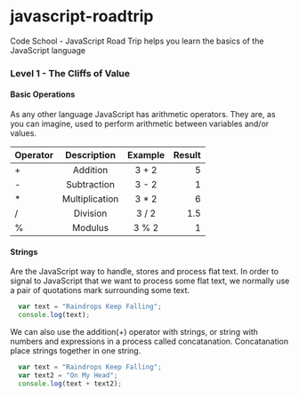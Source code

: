 javascript-roadtrip
===================

Code School - JavaScript Road Trip helps you learn the basics of the JavaScript language

### Level 1 - The Cliffs of Value

#### Basic Operations
As any other language JavaScript has arithmetic operators. They are, as you can imagine, used to perform arithmetic between variables and/or values.

| Operator |	Description     |	Example |	Result |
| -------- | :--------------: | :-----: | ----:  |
| +        |	Addition        |	3 + 2   |	5      |
| -        |	Subtraction     |	3 - 2   |	1      |
| *        |	Multiplication  |	3 * 2   |	6      |
| /        |	Division        |	3 / 2   |	1.5    |
| %        |	Modulus         |	3 % 2   |	1      |


#### Strings
Are the JavaScript way to handle, stores and process flat text. In order to signal to JavaScript that we want to process some flat text, we normally use a pair of quotations mark surrounding some text.

```js
  var text = "Raindrops Keep Falling";
  console.log(text);
```
We can also use the addition(+) operator with strings, or string with numbers and expressions in a process called concatanation. Concatanation place strings together in one string.

```js
  var text = "Raindrops Keep Falling";
  var text2 = "On My Head";
  console.log(text + text2);
```
